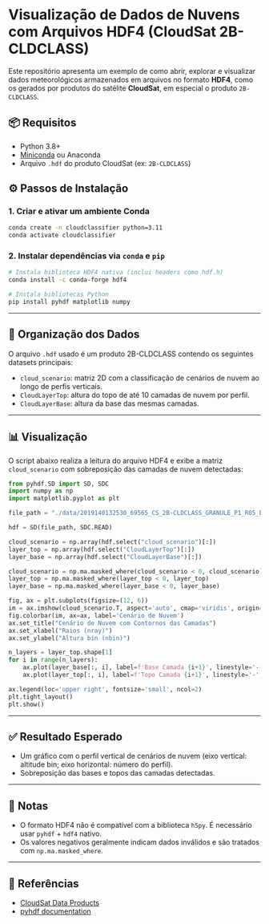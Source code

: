 # Visualização de Dados de Nuvens com Arquivos HDF4 (CloudSat 2B-CLDCLASS)

Este repositório apresenta um exemplo de como abrir, explorar e visualizar dados meteorológicos armazenados em arquivos no formato **HDF4**, como os gerados por produtos do satélite **CloudSat**, em especial o produto `2B-CLDCLASS`.

## 📦 Requisitos

- Python 3.8+
- [Miniconda](https://docs.conda.io/en/latest/miniconda.html) ou Anaconda
- Arquivo `.hdf` do produto CloudSat (ex: `2B-CLDCLASS`)

## ⚙️ Passos de Instalação

### 1. Criar e ativar um ambiente Conda

```bash
conda create -n cloudclassifier python=3.11
conda activate cloudclassifier
```

### 2. Instalar dependências via `conda` e `pip`

```bash
# Instala biblioteca HDF4 nativa (inclui headers como hdf.h)
conda install -c conda-forge hdf4

# Instala bibliotecas Python
pip install pyhdf matplotlib numpy
```

---

## 📂 Organização dos Dados

O arquivo `.hdf` usado é um produto 2B-CLDCLASS contendo os seguintes datasets principais:

- `cloud_scenario`: matriz 2D com a classificação de cenários de nuvem ao longo de perfis verticais.
- `CloudLayerTop`: altura do topo de até 10 camadas de nuvem por perfil.
- `CloudLayerBase`: altura da base das mesmas camadas.

---

## 📊 Visualização

O script abaixo realiza a leitura do arquivo HDF4 e exibe a matriz `cloud_scenario` com sobreposição das camadas de nuvem detectadas:

```python
from pyhdf.SD import SD, SDC
import numpy as np
import matplotlib.pyplot as plt

file_path = "./data/2019140132530_69565_CS_2B-CLDCLASS_GRANULE_P1_R05_E08_F03.hdf"

hdf = SD(file_path, SDC.READ)

cloud_scenario = np.array(hdf.select("cloud_scenario")[:])
layer_top = np.array(hdf.select("CloudLayerTop")[:])
layer_base = np.array(hdf.select("CloudLayerBase")[:])

cloud_scenario = np.ma.masked_where(cloud_scenario < 0, cloud_scenario)
layer_top = np.ma.masked_where(layer_top < 0, layer_top)
layer_base = np.ma.masked_where(layer_base < 0, layer_base)

fig, ax = plt.subplots(figsize=(12, 6))
im = ax.imshow(cloud_scenario.T, aspect='auto', cmap='viridis', origin='lower')
fig.colorbar(im, ax=ax, label='Cenário de Nuvem')
ax.set_title("Cenário de Nuvem com Contornos das Camadas")
ax.set_xlabel("Raios (nray)")
ax.set_ylabel("Altura bin (nbin)")

n_layers = layer_top.shape[1]
for i in range(n_layers):
    ax.plot(layer_base[:, i], label=f'Base Camada {i+1}', linestyle='--', linewidth=0.8)
    ax.plot(layer_top[:, i], label=f'Topo Camada {i+1}', linestyle='-', linewidth=0.8)

ax.legend(loc='upper right', fontsize='small', ncol=2)
plt.tight_layout()
plt.show()
```

---

## ✅ Resultado Esperado

- Um gráfico com o perfil vertical de cenários de nuvem (eixo vertical: altitude bin; eixo horizontal: número do perfil).
- Sobreposição das bases e topos das camadas detectadas.

---

## 🧩 Notas

- O formato HDF4 não é compatível com a biblioteca `h5py`. É necessário usar `pyhdf` + `hdf4` nativo.
- Os valores negativos geralmente indicam dados inválidos e são tratados com `np.ma.masked_where`.

---

## 📖 Referências

- [CloudSat Data Products](https://www.cloudsat.cira.colostate.edu/data-products)
- [pyhdf documentation](https://fhs.github.io/pyhdf/)
